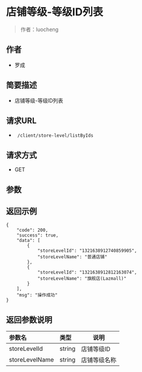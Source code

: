 # 店铺等级-等级ID列表

> 作者：luocheng

## 作者

- 罗成
    
## 简要描述

- 店铺等级-等级ID列表

## 请求URL
- ` /client/store-level/listByIds`
  
## 请求方式
- GET 

## 参数
## 返回示例 

``` 
{
    "code": 200,
    "success": true,
    "data": [
        {
            "storeLevelId": "1321638912740859905",
            "storeLevelName": "普通店铺"
        },
        {
            "storeLevelId": "1321638912812163074",
            "storeLevelName": "旗舰店(Lazmall)"
        }
    ],
    "msg": "操作成功"
}
```

## 返回参数说明

|参数名|类型|说明|
|:-----  |:-----|-----|              
|storeLevelId | string   | 店铺等级ID |
|storeLevelName | string   | 店铺等级名称 |